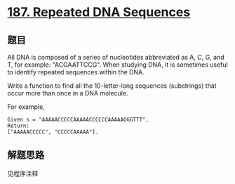 # [187. Repeated DNA Sequences](https://leetcode-cn.com/problems/repeated-dna-sequences/)

## 题目
All DNA is composed of a series of nucleotides abbreviated as A, C, G, and T, for example: "ACGAATTCCG". When studying DNA, it is sometimes useful to identify repeated sequences within the DNA.

Write a function to find all the 10-letter-long sequences (substrings) that occur more than once in a DNA molecule.

For example,
```
Given s = "AAAAACCCCCAAAAACCCCCCAAAAAGGGTTT",
Return:
["AAAAACCCCC", "CCCCCAAAAA"].
```

## 解题思路

见程序注释
